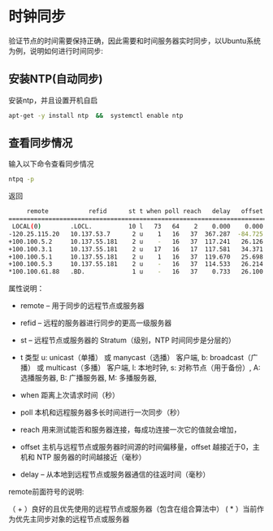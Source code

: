 # 时钟同步

验证节点的时间需要保持正确，因此需要和时间服务器实时同步，以Ubuntu系统为例，说明如何进行时间同步:

## 安装NTP(自动同步)

安装ntp，并且设置开机自启
```bash
apt-get -y install ntp  &&  systemctl enable ntp
```

## 查看同步情况
输入以下命令查看同步情况
```bash
ntpq -p
```
返回
```bash
     remote           refid      st t when poll reach   delay   offset  jitter
==============================================================================
 LOCAL(0)        .LOCL.          10 l   73   64    2    0.000    0.000   0.000
-120.25.115.20   10.137.53.7      2 u    1   16   37  367.287  -84.725  25.222
+100.100.5.2     10.137.55.181    2 u    -   16   37  117.241   26.126  27.217
+100.100.3.1     10.137.55.181    2 u   17   16   17  117.581   34.371  21.132
+100.100.5.1     10.137.55.181    2 u    1   16   37  119.670   25.698  27.093
+100.100.5.3     10.137.55.181    2 u    -   16   37  114.533   26.214  27.230
*100.100.61.88   .BD.             1 u    -   16   37    0.733   26.100  27.230

```

属性说明：

- remote – 用于同步的远程节点或服务器

- refid – 远程的服务器进行同步的更高一级服务器

- st – 远程节点或服务器的 Stratum（级别，NTP 时间同步是分层的）

- t  类型 u: unicast（单播） 或 manycast（选播） 客户端, b: broadcast（广播） 或 multicast（多播） 客户端, l: 本地时钟, s: 对称节点（用于备份）, A: 选播服务器, B: 广播服务器, M: 多播服务器,

- when 距离上次请求时间（秒）

- poll   本机和远程服务器多长时间进行一次同步（秒）

- reach  用来测试能否和服务器连接，每成功连接一次它的值就会增加，

- offset  主机与远程节点或服务器时间源的时间偏移量，offset 越接近于0，主机和 NTP 服务器的时间越接近（毫秒）

- delay – 从本地到远程节点或服务器通信的往返时间（毫秒）


remote前面符号的说明:

（ + ）良好的且优先使用的远程节点或服务器（包含在组合算法中）
  ( * ）当前作为优先主同步对象的远程节点或服务器



